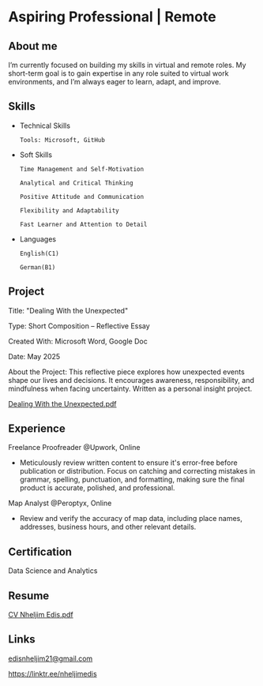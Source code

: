 # Aspiring Professional | Remote

## About me
I’m currently focused on building my skills in virtual and remote roles. My short-term goal is to gain expertise in any role suited to virtual work environments, and I’m always eager to learn, adapt, and improve.


## Skills
* Technical Skills

      Tools: Microsoft, GitHub

* Soft Skills

      Time Management and Self-Motivation

      Analytical and Critical Thinking

      Positive Attitude and Communication

      Flexibility and Adaptability

      Fast Learner and Attention to Detail
      
* Languages

      English(C1)

      German(B1)

## Project

Title: "Dealing With the Unexpected" 

Type: Short Composition – Reflective 
Essay 

Created With: Microsoft Word, Google Doc 

Date: May 2025 

About the Project: 
This reflective piece explores how unexpected events shape our lives and 
decisions. It encourages awareness, responsibility, and mindfulness when 
facing uncertainty. Written as a personal insight project. 

[Dealing With the Unexpected.pdf](https://github.com/user-attachments/files/20408000/Dealing.With.the.Unexpected.pdf)



## Experience
 Freelance Proofreader @Upwork, Online
 * Meticulously review written content to ensure it's error-free before publication or distribution. Focus on catching and correcting mistakes in grammar, spelling, punctuation, and formatting, making sure the final product is accurate, polished, and professional. 
 
 Map Analyst @Peroptyx, Online
* Review and verify the accuracy of map data, including place names, addresses, business hours, and other relevant details.
  
 ## Certification
 Data Science and Analytics

 ## Resume
 [CV Nheljim Edis.pdf](https://github.com/user-attachments/files/20422241/CV.Nheljim.Edis.pdf)

 ## Links
edisnheljim21@gmail.com

https://linktr.ee/nheljimedis
 


